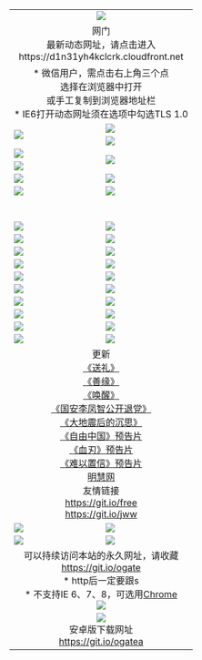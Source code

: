 ﻿<table>
  <tr></tr>
  <tr><td colspan=2 align=center><img src="https://cloud.githubusercontent.com/assets/11880933/13434984/f430fae2-e012-11e5-814f-c2df1e82b247.jpg" /></td></tr>
  <tr><td colspan=2 align=center>网门<br>最新动态网址，请点击进入
<br>https://d1n31yh4kclcrk.cloudfront.net
    </td>
  </tr>
  <tr>
    <td colspan=2 align=center>* 微信用户，需点击右上角三个点<br>选择在浏览器中打开<br>或手工复制到浏览器地址栏
    <br>* IE6打开动态网址须在选项中勾选TLS 1.0</td>
  </tr>
  <tr>
    <td rowspan=2><a href="https://d1n31yh4kclcrk.cloudfront.net/ogUP.aspx?name=11DKC.mp4&list=11DKC" target="_blank"><img src="https://d1n31yh4kclcrk.cloudfront.net/Up/11DKC1.jpg" /></a></td> 
    <td><div><a href="https://d1n31yh4kclcrk.cloudfront.net/ogUP.aspx?name=LRWS.mp4&list=LRWS" target="_blank"><img src="https://d1n31yh4kclcrk.cloudfront.net/Up/LRWS.jpg" /></a></td>
   </tr>
  <tr>
    <td><a href="https://d1n31yh4kclcrk.cloudfront.net/ogNiceVedio.aspx" target="_blank"><img src="https://d1n31yh4kclcrk.cloudfront.net/Up/11TGKDY.jpg" /></a></td>
  </tr>
  <tr>
    <td><a href="https://d1n31yh4kclcrk.cloudfront.net/ogUP.aspx?name=JQR.mp4&count=2" target="_blank"><img src="https://d1n31yh4kclcrk.cloudfront.net/Up/JQR.jpg" /></a></td>   
    <td rowspan=2><a href="https://d1n31yh4kclcrk.cloudfront.net/ogUP.aspx?name=JP.mp4&count=9" target="_blank"><img src="https://d1n31yh4kclcrk.cloudfront.net/Up/JP.jpg" /></td>
  </tr>
  <tr>
    <td><a href="https://d1n31yh4kclcrk.cloudfront.net/ogUP.aspx?name=WH.mp4" target="_blank"><img src="https://d1n31yh4kclcrk.cloudfront.net/Up/WH.jpg" /></a></td>
  </tr>
  <tr>
    <td><a href="https://d1n31yh4kclcrk.cloudfront.net/ogUP.aspx?name=SSZJ.mp4&list=SSZJ" target="_blank"><img src="https://d1n31yh4kclcrk.cloudfront.net/Up/SSZJ.jpg" /></a></td>
    <td><a href="https://d1n31yh4kclcrk.cloudfront.net/ogUP.aspx?name=1XQK.mp4&count=13" target="_blank"><img src="https://d1n31yh4kclcrk.cloudfront.net/Up/1XQK.jpg" /></a</td>
  </tr>
  <tr>
    <td><a href="https://d1n31yh4kclcrk.cloudfront.net/ogUP.aspx?name=ZY.mp4&count=2015|16" target="_blank"><img src="https://d1n31yh4kclcrk.cloudfront.net/Up/ZY.jpg" /></a</td>
    <td><a href="https://d1n31yh4kclcrk.cloudfront.net/ogUP.aspx?name=XTFY.mp4&count=B|2,A|24" target="_blank"><img src="https://d1n31yh4kclcrk.cloudfront.net/Up/XTFY.jpg" /></a></td>
  </tr>
  <tr height="40">
  </tr>
  <tr>
    <td><a href="https://d1n31yh4kclcrk.cloudfront.net/ogUP.aspx?name=4SQQ.mp4&list=4SQQ" target="_blank"><img src="https://d1n31yh4kclcrk.cloudfront.net/Up/4SQQ0.jpg"/></a></td>
    <td><a href="https://d1n31yh4kclcrk.cloudfront.net/ogUP.aspx?name=4SHQ.mp4&list=4SHQ" target="_blank"><img src="https://d1n31yh4kclcrk.cloudfront.net/Up/4SHQ0.jpg"/></a></td>
  </tr>
  <tr>
    <td><a href="https://d1n31yh4kclcrk.cloudfront.net/ogUP.aspx?name=4SZG.mp4&list=4SZG" target="_blank"><img src="https://d1n31yh4kclcrk.cloudfront.net/Up/4SZG0.jpg"/></a></td>
    <td><a href="https://d1n31yh4kclcrk.cloudfront.net/ogUP.aspx?name=4SDJ.mp4&list=4SDJ" target="_blank"><img src="https://d1n31yh4kclcrk.cloudfront.net/Up/4SDJ0.jpg"/></a></td>
  </tr>
  <tr>
    <td><a href="https://d1n31yh4kclcrk.cloudfront.net/ogUP.aspx?name=4SGX.mp4&list=4SGX" target="_blank"><img src="https://d1n31yh4kclcrk.cloudfront.net/Up/4SGX0.jpg"/></a></td>
    <td><a href="https://d1n31yh4kclcrk.cloudfront.net/ogUP.aspx?name=4SHD.mp4&list=4SHD" target="_blank"><img src="https://d1n31yh4kclcrk.cloudfront.net/Up/4SHD0.jpg"/></a></td>
  </tr>
  <tr>
    <td><a href="https://d1n31yh4kclcrk.cloudfront.net/ogUP.aspx?name=4CTX.mp4&list=4CTX" target="_blank"><img src="https://d1n31yh4kclcrk.cloudfront.net/Up/4CTX0.jpg"/></a></td>
    <td><a href="https://d1n31yh4kclcrk.cloudfront.net/ogUP.aspx?name=4CWZ.mp4&list=4CWZ" target="_blank"><img src="https://d1n31yh4kclcrk.cloudfront.net/Up/4CWZ0.jpg"/></a></td>
  </tr>
  <tr>
    <td><a href="https://d1n31yh4kclcrk.cloudfront.net/onUP.aspx?name=https://d1pog55izwmvoe.cloudfront.net/" target="_blank"><img src="https://d1n31yh4kclcrk.cloudfront.net/Up/0DTW.jpg"/></a></td>
    <td><a href="https://d1n31yh4kclcrk.cloudfront.net/onUP.aspx?name=https://d240ns8up8earz.cloudfront.net/acenter/" target="_blank"><img src="https://d1n31yh4kclcrk.cloudfront.net/Up/0TDW.jpg" /></a></td>
  </tr>
  <tr>
    <td><a href="https://d1n31yh4kclcrk.cloudfront.net/onUP.aspx?name=https://d4508d6vomz2p.cloudfront.net/gb/nsc413.htm" target="_blank"><img src="https://d1n31yh4kclcrk.cloudfront.net/Up/0DJY.jpg" /></a></td>
    <td><a href="https://d1n31yh4kclcrk.cloudfront.net/onUP.aspx?name=https://dilo7bqpjb57y.cloudfront.net/xtr/gb/prog204.html" target="_blank"><img src="https://d1n31yh4kclcrk.cloudfront.net/Up/0XTR.jpg" /></a></td>
  </tr>
  <tr>
    <td><a href="https://d1n31yh4kclcrk.cloudfront.net/onUP.aspx?name=https://d3aj00iefsmfgc.cloudfront.net/" target="_blank"><img src="https://d1n31yh4kclcrk.cloudfront.net/Up/0MHW.jpg" /></a></td>
    <td><a href="https://d1n31yh4kclcrk.cloudfront.net/onUP.aspx?name=https://d20wz7qt14x5d2.cloudfront.net/" target="_blank"><img src="https://d1n31yh4kclcrk.cloudfront.net/Up/0ZJW.jpg" /></a></td>
  </tr>
  <tr>
    <td><a href="https://d1n31yh4kclcrk.cloudfront.net/ogUP.aspx?name=0FG.zip" target="_blank"><img src="https://d1n31yh4kclcrk.cloudfront.net/Up/0FG.jpg" /></a></td>
    <td><a href="https://d1n31yh4kclcrk.cloudfront.net/ogUP.aspx?name=0FGA.apk" target="_blank"><img src="https://d1n31yh4kclcrk.cloudfront.net/Up/0FGA.jpg" /></a></td>
  </tr>
  <tr>
    <td><a href="https://d1n31yh4kclcrk.cloudfront.net/ogUP.aspx?name=0U.zip" target="_blank"><img src="https://d1n31yh4kclcrk.cloudfront.net/Up/0U.jpg" /></a></td>
    <td><a href="https://d1n31yh4kclcrk.cloudfront.net/ogUP.aspx?name=0UA.apk" target="_blank"><img src="https://d1n31yh4kclcrk.cloudfront.net/Up/0UA.jpg" /></a></td>
  </tr>
  <tr>
    <td><a href="https://d1n31yh4kclcrk.cloudfront.net/ogUP.aspx?name=0iPPOTV.zip" target="_blank"><img src="https://d1n31yh4kclcrk.cloudfront.net/Up/0iPPOTV.jpg" /></a></td>
    <td><a href="https://d1n31yh4kclcrk.cloudfront.net/ogUP.aspx?name=0iNTD.apk" target="_blank"><img src="https://d1n31yh4kclcrk.cloudfront.net/Up/0iNTD.jpg" /></a></td>
  </tr>
  <tr>
    <td colspan=2 align=center>更新<br>
      <a href="https://d1n31yh4kclcrk.cloudfront.net/ogUP.aspx?name=4ESL.mp4" target="_blank">《送礼》</a><br>
      <a href="https://d1n31yh4kclcrk.cloudfront.net/ogUP.aspx?name=4ESY.mp4" target="_blank">《善缘》</a><br>
      <a href="https://d1n31yh4kclcrk.cloudfront.net/ogUP.aspx?name=4EHX.mp4" target="_blank">《唤醒》</a><br>
      <a href="https://d1n31yh4kclcrk.cloudfront.net/ogUP.aspx?name=4LFZ.mp4" target="_blank">《国安李凤智公开退党》</a><br>
      <a href="https://d1n31yh4kclcrk.cloudfront.net/ogUP.aspx?name=4DDZHDCS.mp4" target="_blank">《大地震后的沉思》</a><br>
      <a href="https://d1n31yh4kclcrk.cloudfront.net/ogUP.aspx?name=11ZYZG0.mp4" target="_blank">《自由中国》预告片</a><br>
      <a href="https://d1n31yh4kclcrk.cloudfront.net/ogUP.aspx?name=11XR.mp4" target="_blank">《血刃》预告片</a><br>
      <a href="https://d1n31yh4kclcrk.cloudfront.net/ogUP.aspx?name=11NYZX.mp4&count=2" target="_blank">《难以置信》预告片</a><br>
      <a href="https://d1n31yh4kclcrk.cloudfront.net/onUP.aspx?name=https://www.minghui.org/" target="_blank">明慧网</a><br>
      友情链接<br>
      <a href="https://d1n31yh4kclcrk.cloudfront.net/onUP.aspx?name=https://git.io/free" target="_blank">https://git.io/free</a><br>
      <a href="https://d1n31yh4kclcrk.cloudfront.net/onUP.aspx?name=https://git.io/jww" target="_blank">https://git.io/jww</a></td>
    </td>
  </tr>
  <tr>
    <td><a href="https://d1n31yh4kclcrk.cloudfront.net/ogNice.aspx" target="_blank"><img src="https://d1n31yh4kclcrk.cloudfront.net/Up/0WCYY.jpg" /></a></td>
    <td><a href="https://d1n31yh4kclcrk.cloudfront.net/onCO.aspx?ob=600事物&op=增删改&args=WH1~%23类型6新闻%7c%23类型6评论&mode=" target="_blank"><img src="https://d1n31yh4kclcrk.cloudfront.net/Up/0WZTT.jpg" /></a></td> 
  </tr>
  <tr>
    <td><a href="https://d1n31yh4kclcrk.cloudfront.net/ogDY.aspx" target="_blank"><img src="https://d1n31yh4kclcrk.cloudfront.net/Up/0FK.jpg" /></a></td>
    <td><a href="https://d1n31yh4kclcrk.cloudfront.net/ogST.aspx" target="_blank"><img src="https://d1n31yh4kclcrk.cloudfront.net/Up/0ST.jpg" /></a></td> 
  </tr>
  <tr>
    <td colspan=2 align=center>可以持续访问本站的永久网址，请收藏<br/><a href="https://git.io/ogate" target="_blank">https://git.io/ogate</a><br/>* http后一定要跟s<br/>* 不支持IE 6、7、8，可选用<a href="https://d1n31yh4kclcrk.cloudfront.net/ogUP.aspx?name=0ChromePortable.zip">Chrome</a><br/><a href="https://d1n31yh4kclcrk.cloudfront.net/Up/0WMGDL2.png" target="_blank"><img src="https://d1n31yh4kclcrk.cloudfront.net/Up/0WMGD2.png"/></a></td>
  </tr>
  <tr>
    <td colspan=2 align=center><a href="https://d1n31yh4kclcrk.cloudfront.net/ogUP.aspx?name=0oGate.apk" target="_blank"><img src="https://cloud.githubusercontent.com/assets/11880933/13720399/75e143ee-e842-11e5-9f0a-1421f423c80f.jpg" /></a><br>安卓版下载网址<br><a href="https://git.io/ogatea">https://git.io/ogatea</a></td>
  </tr>
  <!--tr>
    <td colspan=2 align=center>可能失效的动态网址
    </td>
  </tr-->
</table>
